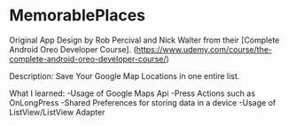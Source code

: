 # MemorablePlaces
Original App Design by Rob Percival and Nick Walter from their [Complete Android Oreo Developer Course]. (https://www.udemy.com/course/the-complete-android-oreo-developer-course/)


Description:
Save Your Google Map Locations in one entire list.



What I learned: 
-Usage of Google Maps Api
-Press Actions such as OnLongPress
-Shared Preferences for storing data in a device
-Usage of ListView/ListView Adapter
